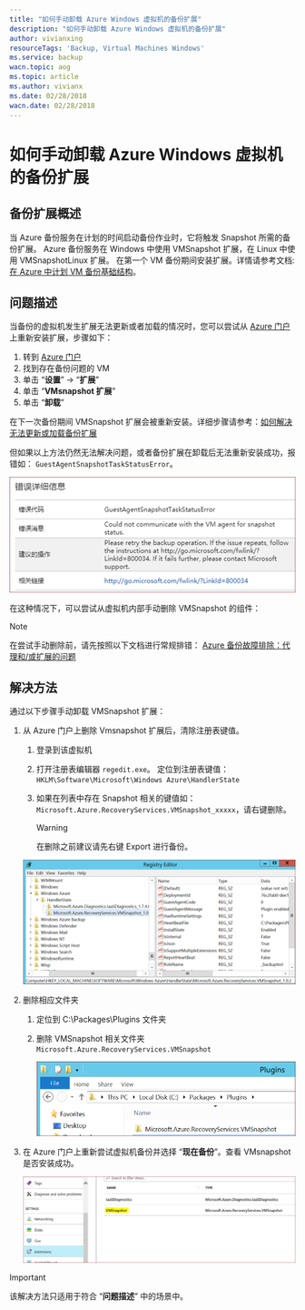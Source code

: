 ```yaml
---
title: "如何手动卸载 Azure Windows 虚拟机的备份扩展"
description: "如何手动卸载 Azure Windows 虚拟机的备份扩展"
author: vivianxing
resourceTags: 'Backup, Virtual Machines Windows'
ms.service: backup
wacn.topic: aog
ms.topic: article
ms.author: vivianx
ms.date: 02/28/2018
wacn.date: 02/28/2018
---
```


# 如何手动卸载 Azure Windows 虚拟机的备份扩展

## 备份扩展概述

当 Azure 备份服务在计划的时间启动备份作业时，它将触发 Snapshot 所需的备份扩展。 Azure 备份服务在 Windows 中使用 VMSnapshot 扩展，在 Linux 中使用 VMSnapshotLinux 扩展。 在第一个 VM 备份期间安装扩展。详情请参考文档:[在 Azure 中计划 VM 备份基础结构](/backup/backup-azure-vms-introduction)。

## 问题描述

当备份的虚拟机发生扩展无法更新或者加载的情况时，您可以尝试从 [Azure 门户](https://portal.azure.cn)上重新安装扩展，步骤如下：

1. 转到 [Azure 门户](https://portal.azure.cn)
2. 找到存在备份问题的 VM
3. 单击 “**设置**” -> “**扩展**”
4. 单击 “**VMsnapshot 扩展**”
5. 单击 “**卸载**” 

在下一次备份期间 VMSnapshot 扩展会被重新安装。详细步骤请参考：[如何解决无法更新或加载备份扩展](/backup/backup-azure-troubleshoot-vm-backup-fails-snapshot-timeout#the-backup-extension-fails-to-update-or-load)

但如果以上方法仍然无法解决问题，或者备份扩展在卸载后无法重新安装成功，报错如： `GuestAgentSnapshotTaskStatusError`。

![01](media/aog-backup-howto-uninstall-extension-in-windows-vm-manually/01.png)

在这种情况下，可以尝试从虚拟机内部手动删除 VMSnapshot 的组件：

> [!NOTE]
> 在尝试手动删除前，请先按照以下文档进行常规排错：
> [Azure 备份故障排除：代理和/或扩展的问题](/backup/backup-azure-troubleshoot-vm-backup-fails-snapshot-timeout)

## 解决方法

通过以下步骤手动卸载 VMSnapshot 扩展：

1. 从 Azure 门户上删除 Vmsnapshot 扩展后，清除注册表键值。
    
    1. 登录到该虚拟机
    2. 打开注册表编辑器 `regedit.exe`。 定位到注册表键值：`HKLM\Software\Microsoft\Windows Azure\HandlerState`
    3. 如果在列表中存在 Snapshot 相关的键值如：`Microsoft.Azure.RecoveryServices.VMSnapshot_xxxxx`，请右键删除。

        > [!WARNING]
        > 在删除之前建议请先右键 Export 进行备份。

    ![02](media/aog-backup-howto-uninstall-extension-in-windows-vm-manually/02.png)

2. 删除相应文件夹

    1. 定位到 C:\Packages\Plugins 文件夹
    2. 删除 VMSnapshot 相关文件夹`Microsoft.Azure.RecoveryServices.VMSnapshot`

        ![03](media/aog-backup-howto-uninstall-extension-in-windows-vm-manually/03.png)

3. 在 Azure 门户上重新尝试虚拟机备份并选择 “**现在备份**”。查看 VMsnapshot 是否安装成功。

    ![04](media/aog-backup-howto-uninstall-extension-in-windows-vm-manually/04.png)

> [!IMPORTANT]
> 该解决方法只适用于符合 “**问题描述**” 中的场景中。
